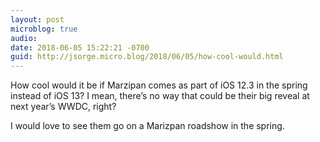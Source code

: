 ```yaml
---
layout: post
microblog: true
audio: 
date: 2018-06-05 15:22:21 -0700
guid: http://jsorge.micro.blog/2018/06/05/how-cool-would.html
---
```

How cool would it be if Marzipan comes as part of iOS 12.3 in the spring instead of iOS 13? I mean, there’s no way that could be their big reveal at next year’s WWDC, right?

I would love to see them go on a Marizpan roadshow in the spring.
